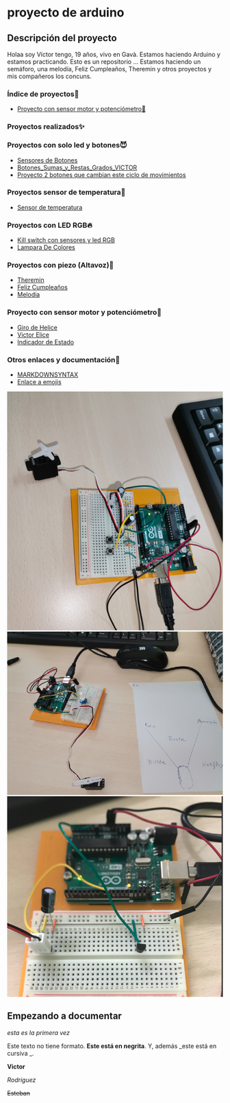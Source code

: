 # proyecto de arduino


## Descripción del proyecto


Holaa soy Víctor tengo, 19 años, vivo en Gavà. Estamos haciendo Arduino y estamos practicando. Esto es un repositorio ... Estamos haciendo un semáforo, una melodía, Feliz Cumpleaños, Theremin y otros proyectos y mis compañeros los concuns.

### Índice de proyectos🐺

* [Proyecto con sensor motor y potenciómetro🎵](https://github.com/XXDARKNIGHTXX/arduino#proyecto-con-sensor-motor-y-potenci%C3%B3metro)

### Proyectos realizados✨

### Proyectos con solo led y botones😈

* [Sensores de Botones](https://github.com/XXDARKNIGHTXX/arduino/blob/main/SENSORES_DE_BOTONES_VICTOR_RODRIGUEZ_ESTEBAN.ino)
* [Botones_Sumas_y_Restas_Grados_VICTOR](https://github.com/XXDARKNIGHTXX/arduino/tree/main/BOTONES_SUMAS_Y_RESTAS_GRADOS_VICTOR)
* [Proyecto 2 botones que cambian este ciclo de movimientos](https://github.com/XXDARKNIGHTXX/arduino/tree/main/PROYECTO_2_BOTONES_QUE_CAMBIAN_ESTE_CICLOS_DE_MOVIMIENTOS)




### Proyectos sensor de temperatura🖤

* [Sensor de temperatura](https://github.com/XXDARKNIGHTXX/arduino/blob/main/sketch_jan25a_TEMPERATURA/sketch_jan25a_VICTOR_R.ino)


### Proyectos con LED RGB🔥
* [Kill switch con sensores y led RGB](https://github.com/XXDARKNIGHTXX/arduino/blob/main/KILL_SWITCH.ino)
 * [Lampara De Colores](https://github.com/XXDARKNIGHTXX/arduino/tree/main/lampara_de_colores.ino_Victor)


### Proyectos con piezo (Altavoz)💸

* [Theremin](https://github.com/XXDARKNIGHTXX/arduino/blob/main/theremin.ino)
* [Feliz Cumpleaños](https://github.com/XXDARKNIGHTXX/arduino/blob/main/FELIZCUMPLEA_OS.inoVictor.ino)
* [Melodia](https://github.com/XXDARKNIGHTXX/arduino/blob/main/MELODIA.INO)


### Proyecto con sensor motor y potenciómetro🎵

* [Giro de Helice](https://github.com/XXDARKNIGHTXX/arduino/tree/main/GIRO%20DE%20HELICE)
* [Victor Elice](https://github.com/XXDARKNIGHTXX/arduino/tree/main/VICTOR_HELICE)
* [Indicador de Estado](https://github.com/XXDARKNIGHTXX/arduino/blob/main/Indicador_de_estado/Indicador_de_estado_de__nimo.ino)




### Otros enlaces y documentación🐾


* [MARKDOWNSYNTAX](https://guides.github.com/pdfs/markdown-cheatsheet-online.pdf)
* [Enlace a emojis](https://emojikeyboard.top/es/)


![atet](https://raw.githubusercontent.com/XXDARKNIGHTXX/arduino/main/Captura%20de%20pantalla%20de%202021-02-11%2012-14-46.png)
![atet](https://github.com/XXDARKNIGHTXX/arduino/blob/main/Captura%20de%20pantalla%20de%202021-02-11%2012-28-01.png)
![atet](https://github.com/XXDARKNIGHTXX/arduino/blob/main/VICTOR%20CAPTURA%20DE%20PANTALLA%2B.png)









 
 

 
 ## Empezando a documentar

_esta es la primera vez_

Este texto no tiene formato. **Este está en negrita**. Y, además _este está en cursiva _.

<b>Victor</b>

 <i> Rodriguez</i> 
 
 <del> Esteban</del>
